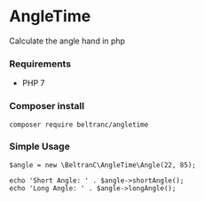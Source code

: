 # AngleTime
Calculate the angle hand in php

### Requirements
* PHP 7

### Composer install

```
composer require beltranc/angletime
```

### Simple Usage

```
$angle = new \BeltranC\AngleTime\Angle(22, 85);

echo 'Short Angle: ' . $angle->shortAngle();
echo 'Long Angle: ' . $angle->longAngle();
```
